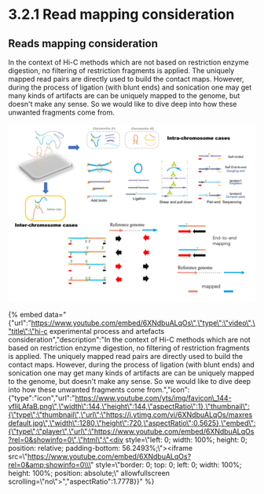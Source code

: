 # 3.2.1 Read mapping consideration

## Reads mapping consideration

In the context of Hi-C methods which are not based on restriction enzyme digestion, no filtering of restriction fragments is applied. The uniquely mapped read pairs are directly used to build the contact maps. However, during the process of ligation \(with blunt ends\) and sonication one may get many kinds of artifacts are can be uniquely mapped to the genome, but doesn't make any sense. So we would like to dive deep into how these unwanted fragments come from. 

![ Figure1: Summary of hic reads mapping scheme.](../../.gitbook/assets/overall.png)

{% embed data="{\"url\":\"https://www.youtube.com/embed/6XNdbuALqOs\",\"type\":\"video\",\"title\":\"hi-c experimental process and artefacts consideration\",\"description\":\"In the context of Hi-C methods which are not based on restriction enzyme digestion, no filtering of restriction fragments is applied. The uniquely mapped read pairs are directly used to build the contact maps. However, during the process of ligation \(with blunt ends\) and sonication one may get many kinds of artifacts are can be uniquely mapped to the genome, but doesn\'t make any sense. So we would like to dive deep into how these unwanted fragments come from.\",\"icon\":{\"type\":\"icon\",\"url\":\"https://www.youtube.com/yts/img/favicon\_144-vfliLAfaB.png\",\"width\":144,\"height\":144,\"aspectRatio\":1},\"thumbnail\":{\"type\":\"thumbnail\",\"url\":\"https://i.ytimg.com/vi/6XNdbuALqOs/maxresdefault.jpg\",\"width\":1280,\"height\":720,\"aspectRatio\":0.5625},\"embed\":{\"type\":\"player\",\"url\":\"https://www.youtube.com/embed/6XNdbuALqOs?rel=0&showinfo=0\",\"html\":\"<div style=\\\"left: 0; width: 100%; height: 0; position: relative; padding-bottom: 56.2493%;\\\"><iframe src=\\\"https://www.youtube.com/embed/6XNdbuALqOs?rel=0&amp;showinfo=0\\\" style=\\\"border: 0; top: 0; left: 0; width: 100%; height: 100%; position: absolute;\\\" allowfullscreen scrolling=\\\"no\\\"></iframe></div>\",\"aspectRatio\":1.7778}}" %}

